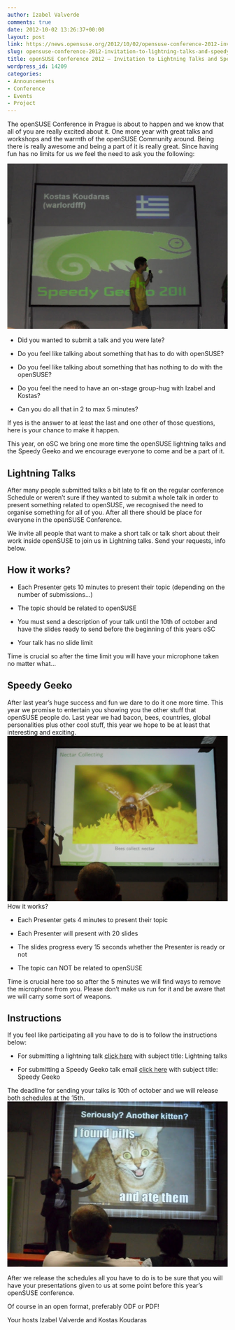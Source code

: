 ```yaml
---
author: Izabel Valverde
comments: true
date: 2012-10-02 13:26:37+00:00
layout: post
link: https://news.opensuse.org/2012/10/02/opensuse-conference-2012-invitation-to-lightning-talks-and-speedy-geeko-2/
slug: opensuse-conference-2012-invitation-to-lightning-talks-and-speedy-geeko-2
title: openSUSE Conference 2012 – Invitation to Lightning Talks and Speedy Geeko
wordpress_id: 14209
categories:
- Announcements
- Conference
- Events
- Project
---
```


The openSUSE Conference in Prague is about to happen and we know that all of you are really excited about it. One more year with great talks and workshops and the warmth of the openSUSE Community around. Being there is really awesome and being a part of it is really great. Since having fun has no limits for us we feel the need to ask you the following:

[![Kostas Speedy Geeko](/wp-content/uploads/2012/10/Kostas2.jpg)](//news.opensuse.org/2012/10/02/opensuse-conference-2012-invitation-to-lightning-talks-and-speedy-geeko-2/kostas-4/)



	
  * Did you wanted to submit a talk and you were late?

	
  * Do you feel like talking about something that has to do with openSUSE?

	
  * Do you feel like talking about something that has nothing to do with the openSUSE?

	
  * Do you feel the need to have an on-stage group-hug with Izabel and Kostas?

	
  * Can you do all that in 2 to max 5 minutes?


If yes is the answer to at least the last and one other of those questions, here is your chance to make it happen.<!-- more -->

This year, on oSC we bring one more time the openSUSE lightning talks and the Speedy Geeko and we encourage everyone to come and be a part of it.


## Lightning Talks


After many people submitted talks a bit late to fit on the regular conference Schedule or weren’t sure if they wanted to submit a whole talk in order to present something related to openSUSE, we recognised the need to organise something for all of you. After all there should be place for everyone in the openSUSE Conference.

We invite all people that want to make a short talk or talk short about their work inside openSUSE to join us in Lightning talks. Send your requests, info below.


## How it works?





	
  * Each Presenter gets 10 minutes to present their topic (depending on the number of submissions...)

	
  * The topic should be related to openSUSE

	
  * You must send a description of your talk until the 10th of october and have the slides ready to send before the beginning of this years oSC

	
  * Your talk has no slide limit


Time is crucial so after the time limit you will have your microphone taken no matter what...


## Speedy Geeko


After last year’s huge success and fun we dare to do it one more time. This year we promise to entertain you showing you the other stuff that openSUSE people do. Last year we had bacon, bees, countries, global personalities plus other cool stuff, this year we hope to be at least that interesting and exciting.
[![Klaas & bees](/wp-content/uploads/2012/10/Klaas1.jpg)](//news.opensuse.org/2012/10/02/opensuse-conference-2012-invitation-to-lightning-talks-and-speedy-geeko-2/klaas-3/)
How it works?



	
  * Each Presenter gets 4 minutes to present their topic

	
  * Each Presenter will present with 20 slides

	
  * The slides progress every 15 seconds whether the Presenter is ready or not

	
  * The topic can NOT be related to openSUSE


Time is crucial here too so after the 5 minutes we will find ways to remove the microphone from you. Please don’t make us run for it and be aware that we will carry some sort of weapons.


## Instructions


If you feel like participating all you have to do is to follow the instructions below:



	
  * For submitting a lightning talk [click here](mailto:izabelvalverde@opensuse.org) with subject title: Lightning talks

	
  * For submitting a Speedy Geeko talk email [click here](mailto:warlordfff@opensuse.org) with subject title: Speedy Geeko


The deadline for sending your talks is 10th of october and we will release both schedules at the 15th.
[![Jan & Kittens](/wp-content/uploads/2012/10/Jan1.jpg)](//news.opensuse.org/2012/10/02/opensuse-conference-2012-invitation-to-lightning-talks-and-speedy-geeko-2/jan-2/)

After we release the schedules all you have to do is to be sure that you will have your presentations given to us at some point before this year’s openSUSE conference.

Of course in an open format, preferably ODF or PDF!

Your hosts
Izabel Valverde and Kostas Koudaras
